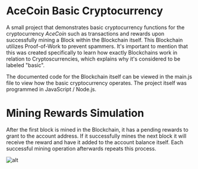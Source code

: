 # AceCoin Basic Cryptocurrency
A small project that demonstrates basic cryptocurrency functions for the cryptocurrency *AceCoin* such as transactions and rewards upon successfully mining a Block within the Blockchain itself. This Blockchain utilizes Proof-of-Work to prevent spammers. It's important to mention that this was created specifically to learn how exactly Blockchains work in relation to Cryptoscurrencies, which explains why it's considered to be labeled "basic".

The documented code for the Blockchain itself can be viewed in the main.js file to view how the basic cryptocurrency operates.
The project itself was programmed in JavaScript / Node.js.


# Mining Rewards Simulation

After the first block is mined in the Blockchain, it has a pending rewards to grant to the account address. If it successfully mines the next block it will receive the reward and have it added to the account balance itself. Each successful mining operation afterwards repeats this process. 

![alt](https://preview.ibb.co/cSFv5S/block.jpg)

